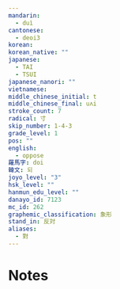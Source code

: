 ```yaml
---
mandarin:
  - duì
cantonese:
  - deoi3
korean:
korean_native: ""
japanese:
  - TAI
  - TSUI
japanese_nanori: ""
vietnamese:
middle_chinese_initial: t
middle_chinese_final: uʌi
stroke_count: 7
radical: 寸
skip_number: 1-4-3
grade_level: 1
pos: ""
english:
  - oppose
羅馬字: doi
韓文: 되
joyo_level: "3"
hsk_level: ""
hanmun_edu_level: ""
danayo_id: 7123
mc_id: 262
graphemic_classification: 象形
stand_in: 反対
aliases:
  - 對
---
```


# Notes
